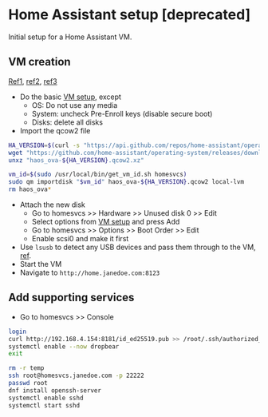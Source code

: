# Home Assistant setup [deprecated]
Initial setup for a Home Assistant VM.

## VM creation
[Ref1](https://forum.proxmox.com/threads/guide-install-home-assistant-os-in-a-vm.143251/), [ref2](https://getlabsdone.com/how-to-import-qcow2-into-proxmox-server-step-by-step/), [ref3](https://pve.proxmox.com/wiki/OVMF/UEFI_Boot_Entries)

- Do the basic [VM setup](./vm.md), except
  - OS: Do not use any media
  - System: uncheck Pre-Enroll keys (disable secure boot)
  - Disks: delete all disks
- Import the qcow2 file
```bash
HA_VERSION=$(curl -s "https://api.github.com/repos/home-assistant/operating-system/releases/latest" | grep -Po '"tag_name": "\K[0-9.]+')
wget "https://github.com/home-assistant/operating-system/releases/download/${HA_VERSION}/haos_ova-${HA_VERSION}.qcow2.xz"
unxz "haos_ova-${HA_VERSION}.qcow2.xz"

vm_id=$(sudo /usr/local/bin/get_vm_id.sh homesvcs)
sudo qm importdisk "$vm_id" haos_ova-${HA_VERSION}.qcow2 local-lvm
rm haos_ova*
```
- Attach the new disk
  - Go to homesvcs >> Hardware >> Unused disk 0 >> Edit
  - Select options from [VM setup](./vm.md) and press Add
  - Go to homesvcs >> Options >> Boot Order >> Edit
  - Enable scsi0 and make it first
- Use `lsusb` to detect any USB devices and pass them through to the VM, [ref](https://pve.proxmox.com/wiki/USB_Devices_in_Virtual_Machines).
- Start the VM
- Navigate to `http://home.janedoe.com:8123`

## Add supporting services

- Go to homesvcs >> Console
```bash
login
curl http://192.168.4.154:8181/id_ed25519.pub >> /root/.ssh/authorized_keys
systemctl enable --now dropbear
exit
```

```bash
rm -r temp
ssh root@homesvcs.janedoe.com -p 22222
passwd root
dnf install openssh-server
systemctl enable sshd
systemctl start sshd
```
